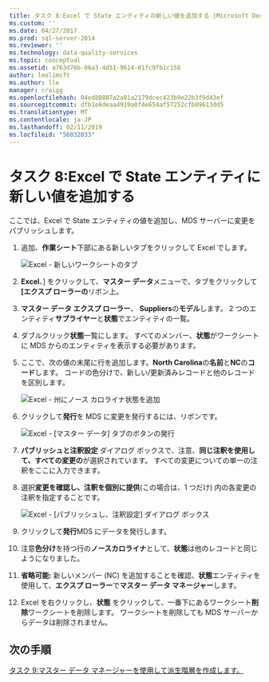 ```yaml
---
title: タスク 8:Excel で State エンティティの新しい値を追加する |Microsoft Docs
ms.custom: ''
ms.date: 04/27/2017
ms.prod: sql-server-2014
ms.reviewer: ''
ms.technology: data-quality-services
ms.topic: conceptual
ms.assetid: a763d76b-06a3-4d51-9614-01fc9fb1c158
author: leolimsft
ms.author: lle
manager: craigg
ms.openlocfilehash: 04ed80887a2a81a2179dcec423b9e22b3f9d43ef
ms.sourcegitcommit: dfb1e6deaa4919a0f4e654af57252cfb09613dd5
ms.translationtype: MT
ms.contentlocale: ja-JP
ms.lasthandoff: 02/11/2019
ms.locfileid: "56032033"
---
```

# <a name="task-8-adding-a-new-value-for-state-entity-in-excel"></a>タスク 8:Excel で State エンティティに新しい値を追加する
  ここでは、Excel で State エンティティの値を追加し、MDS サーバーに変更をパブリッシュします。  
  
1.  追加、**作業シート**下部にある新しいタブをクリックして Excel でします。  
  
     ![Excel - 新しいワークシートのタブ](../../2014/tutorials/media/et-addinganewvalueforstateentityinexcel-01.jpg "Excel - 新しいワークシートのタブ")  
  
2.  **Excel**、] をクリックして、**マスター データ**メニューで、タブをクリックして **[エクスプ ローラーの**リボン上。  
  
3.  **マスター データ エクスプ ローラー**、 **Suppliers**の**モデル**します。 2 つのエンティティ**サプライヤー**と**状態**でエンティティの一覧。  
  
4.  ダブルクリック**状態**一覧にします。 すべてのメンバー、**状態**がワークシートに MDS からのエンティティを表示する必要があります。  
  
5.  ここで、次の値の末尾に行を追加します。**North Carolina**の**名前**と**NC**の**コード**します。 コードの色分けで、新しい/更新済みレコードと他のレコードを区別します。  
  
     ![Excel - 州にノース カロライナ状態を追加](../../2014/tutorials/media/et-addinganewvalueforstateentityinexcel-02.jpg "Excel - 州にノース カロライナ状態を追加")  
  
6.  クリックして**発行**を MDS に変更を発行するには、リボンです。  
  
     ![Excel - [マスター データ] タブのボタンの発行](../../2014/tutorials/media/et-addinganewvalueforstateentityinexcel-03.jpg "Excel - [マスター データ] タブのボタンの発行")  
  
7.  **パブリッシュと注釈設定** ダイアログ ボックスで、注意、**同じ注釈を使用して、すべての変更の**が選択されています。 すべての変更についての単一の注釈をここに入力できます。  
  
8.  選択**変更を確認し、注釈を個別に提供**(この場合は、1 つだけ) 内の各変更の注釈を指定することです。  
  
     ![Excel - [パブリッシュし、注釈設定] ダイアログ ボックス](../../2014/tutorials/media/et-addinganewvalueforstateentityinexcel-04.jpg "Excel - [パブリッシュし、注釈設定] ダイアログ ボックス")  
  
9. クリックして**発行**MDS にデータを発行します。  
  
10. 注意**色分け**を持つ行の**ノースカロライナ**として、**状態**は他のレコードと同じようになりました。  
  
11. **省略可能:** 新しいメンバー (NC) を追加することを確認、**状態**エンティティを使用して、**エクスプ ローラー**で**マスター データ マネージャー**します。  
  
12. Excel を右クリックし、**状態** をクリックして、一番下にあるワークシート**削除**ワークシートを削除します。 ワークシートを削除しても MDS サーバーからデータは削除されません。  
  
## <a name="next-step"></a>次の手順  
 [タスク 9:マスター データ マネージャーを使用して派生階層を作成します。](../../2014/tutorials/task-9-creating-a-derived-hierarchy-using-master-data-manager.md)  
  
  
